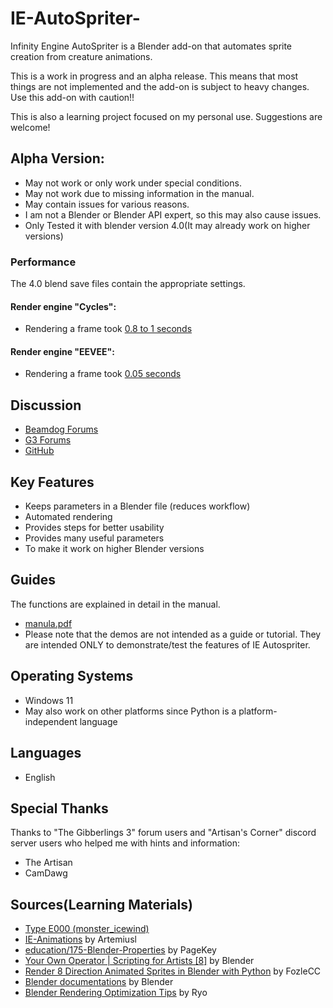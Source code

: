 # IE-AutoSpriter-
Infinity Engine AutoSpriter is a Blender add-on that automates sprite creation from creature animations.

This is a work in progress and an alpha release. This means that most things are not implemented and the add-on is subject to heavy changes. Use this add-on with caution!!

This is also a learning project focused on my personal use. Suggestions are welcome!

## Alpha Version:
* May not work or only work under special conditions.
* May not work due to missing information in the manual.
* May contain issues for various reasons.
* I am not a Blender or Blender API expert, so this may also cause issues.
* Only Tested it with blender version 4.0(It may already work on higher versions)
### Performance
The 4.0 blend save files contain the appropriate settings.
#### Render engine "Cycles": 
* Rendering a frame took [0.8 to 1 seconds](https://github.com/Incrementis/IE-AutoSpriter-/issues/18#issuecomment-3079607164)
#### Render engine "EEVEE": 
* Rendering a frame took [0.05 seconds](https://github.com/Incrementis/IE-AutoSpriter-/issues/18#issuecomment-3079719096)

## Discussion
* [Beamdog Forums](https://forums.beamdog.com/discussion/89525/blender-add-on-ie-autospriter)
* [G3 Forums](https://www.gibberlings3.net/forums/topic/39792-blender-add-on-ie-autospriter)
* [GitHub](https://github.com/Incrementis/IE-AutoSpriter-/discussions)

## Key Features
* Keeps parameters in a Blender file (reduces workflow)
* Automated rendering
* Provides steps for better usability
* Provides many useful parameters
* To make it work on higher Blender versions

## Guides
The functions are explained in detail in the manual.
* [manula.pdf](https://github.com/Incrementis/IE-AutoSpriter-/blob/main/manual.pdf)
* Please note that the demos are not intended as a guide or tutorial. They are intended ONLY to demonstrate/test the features of IE Autospriter.

## Operating Systems
* Windows 11
* May also work on other platforms since Python is a platform-independent language

## Languages
* English

## Special Thanks
Thanks to "The Gibberlings 3" forum users and "Artisan's Corner" discord server users who helped me with hints and information:
* The Artisan
* CamDawg

## Sources(Learning Materials)
* [Type E000 (monster_icewind)](https://gibberlings3.github.io/iesdp/file_formats/ie_formats/ini_anim.htm#formINI_type_E000)
* [IE-Animations](https://github.com/ArtemiusI/IE-Animations) by Artemiusl
* [education/175-Blender-Properties](https://github.com/pagekey/education/tree/main/175-Blender-Properties) by PageKey
* [Your Own Operator | Scripting for Artists [8]](https://www.youtube.com/watch?v=xscQ9tcN4GI&list=LL) by Blender
* [Render 8 Direction Animated Sprites in Blender with Python](https://www.youtube.com/watch?v=l1Io7fLYV4o) by FozleCC
* [Blender documentations](https://docs.blender.org) by Blender
* [Blender Rendering Optimization Tips](https://whoisryosuke.com/blog/2024/blender-rendering-optimization-tips) by Ryo
